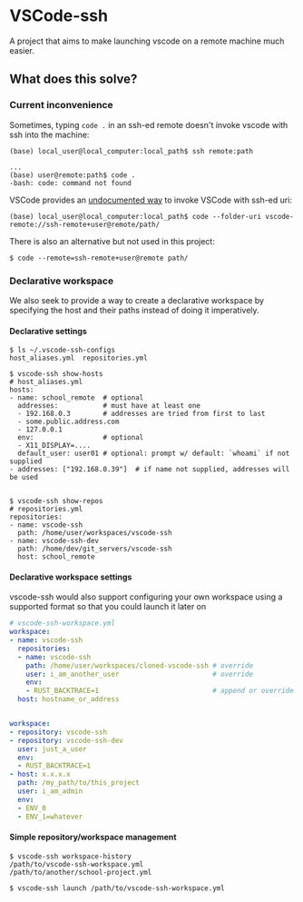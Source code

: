 # VSCode-ssh

A project that aims to make launching vscode on a remote machine much easier.

## What does this solve?

### Current inconvenience

Sometimes, typing `code .` in an ssh-ed remote doesn't invoke vscode with
ssh into the machine:

```console
(base) local_user@local_computer:local_path$ ssh remote:path

...
(base) user@remote:path$ code . 
-bash: code: command not found
```

VSCode provides an [undocumented way](https://github.com/microsoft/vscode-remote-release/issues/190) to invoke VSCode with ssh-ed uri:

```console
(base) local_user@local_computer:local_path$ code --folder-uri vscode-remote://ssh-remote+user@remote/path/
```

There is also an alternative but not used in this project:

```console
$ code --remote=ssh-remote+user@remote path/
```

### Declarative workspace

We also seek to provide a way to create a declarative workspace by specifying
the host and their paths instead of doing it imperatively.

#### Declarative settings

```console
$ ls ~/.vscode-ssh-configs
host_aliases.yml  repositories.yml

$ vscode-ssh show-hosts
# host_aliases.yml
hosts:
- name: school_remote  # optional
  addresses:           # must have at least one
  - 192.168.0.3        # addresses are tried from first to last
  - some.public.address.com
  - 127.0.0.1
  env:                 # optional
  - X11_DISPLAY=....
  default_user: user01 # optional: prompt w/ default: `whoami` if not supplied
- addresses: ["192.168.0.39"]  # if name not supplied, addresses will be used


$ vscode-ssh show-repos
# repositories.yml
repositories:
- name: vscode-ssh
  path: /home/user/workspaces/vscode-ssh
- name: vscode-ssh-dev
  path: /home/dev/git_servers/vscode-ssh
  host: school_remote
```

#### Declarative workspace settings

vscode-ssh would also support configuring your own workspace using a
supported format so that you could launch it later on

```yaml
# vscode-ssh-workspace.yml
workspace:
- name: vscode-ssh
  repositories:
  - name: vscode-ssh
    path: /home/user/workspaces/cloned-vscode-ssh # override
    user: i_am_another_user                       # override
    env:
    - RUST_BACKTRACE=1                            # append or override
  host: hostname_or_address


workspace:
- repository: vscode-ssh
- repository: vscode-ssh-dev
  user: just_a_user
  env:
  - RUST_BACKTRACE=1
- host: x.x.x.x
  path: /my_path/to/this_project
  user: i_am_admin
  env:
  - ENV_0
  - ENV_1=whatever
```

#### Simple repository/workspace management

```console
$ vscode-ssh workspace-history
/path/to/vscode-ssh-workspace.yml
/path/to/another/school-project.yml

$ vscode-ssh launch /path/to/vscode-ssh-workspace.yml
```
